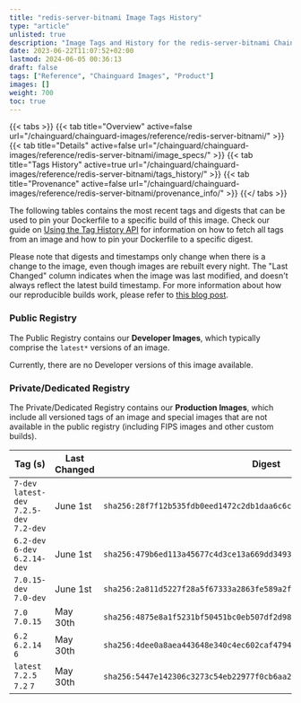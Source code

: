 ```yaml
---
title: "redis-server-bitnami Image Tags History"
type: "article"
unlisted: true
description: "Image Tags and History for the redis-server-bitnami Chainguard Image"
date: 2023-06-22T11:07:52+02:00
lastmod: 2024-06-05 00:36:13
draft: false
tags: ["Reference", "Chainguard Images", "Product"]
images: []
weight: 700
toc: true
---
```


{{< tabs >}}
{{< tab title="Overview" active=false url="/chainguard/chainguard-images/reference/redis-server-bitnami/" >}}
{{< tab title="Details" active=false url="/chainguard/chainguard-images/reference/redis-server-bitnami/image_specs/" >}}
{{< tab title="Tags History" active=true url="/chainguard/chainguard-images/reference/redis-server-bitnami/tags_history/" >}}
{{< tab title="Provenance" active=false url="/chainguard/chainguard-images/reference/redis-server-bitnami/provenance_info/" >}}
{{</ tabs >}}

The following tables contains the most recent tags and digests that can be used to pin your Dockerfile to a specific build of this image. Check our guide on [Using the Tag History API](/chainguard/chainguard-images/using-the-tag-history-api/) for information on how to fetch all tags from an image and how to pin your Dockerfile to a specific digest.

Please note that digests and timestamps only change when there is a change to the image, even though images are rebuilt every night. The "Last Changed" column indicates when the image was last modified, and doesn't always reflect the latest build timestamp. For more information about how our reproducible builds work, please refer to [this blog post](https://www.chainguard.dev/unchained/reproducing-chainguards-reproducible-image-builds).

### Public Registry
The Public Registry contains our **Developer Images**, which typically comprise the `latest*` versions of an image.

Currently, there are no Developer versions of this image available.

### Private/Dedicated Registry
The Private/Dedicated Registry contains our **Production Images**, which include all versioned tags of an image and special images that are not available in the public registry (including FIPS images and other custom builds).

| Tag (s)                                     | Last Changed | Digest                                                                    |
|---------------------------------------------|--------------|---------------------------------------------------------------------------|
|  `7-dev` `latest-dev` `7.2.5-dev` `7.2-dev` | June 1st     | `sha256:28f7f12b535fdb0eed1472c2db1daa6c6c8fb30d2087e844045d2df6135d6df9` |
|  `6.2-dev` `6-dev` `6.2.14-dev`             | June 1st     | `sha256:479b6ed113a45677c4d3ce13a669dd3493dc067951269190cd68e921072421ae` |
|  `7.0.15-dev` `7.0-dev`                     | June 1st     | `sha256:2a811d5227f28a5f67333a2863fe589a2fbcc293a6813c90d4e8e43050b722ff` |
|  `7.0` `7.0.15`                             | May 30th     | `sha256:4875e8a1f5231bf50451bc0eb507df2d98a6158dba59ba0d04e12be2a13bf61c` |
|  `6.2` `6.2.14` `6`                         | May 30th     | `sha256:4dee0a8aea443648e340c4ec602caf4794d38a50ce570ea4d1414600aaf2685d` |
|  `latest` `7.2.5` `7.2` `7`                 | May 30th     | `sha256:5447e142306c3273c54eb22977f0cb6aa236376d473e7575a5c4ab7b15a797bc` |

